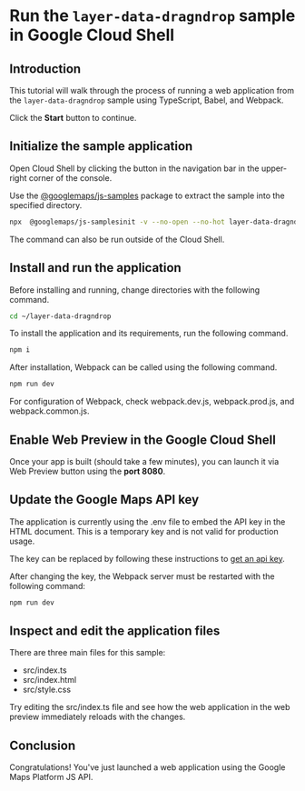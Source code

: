 # Run the `layer-data-dragndrop` sample in Google Cloud Shell

<walkthrough-tutorial-duration duration="10"/>

## Introduction

This tutorial will walk through the process of running a web application from
the `layer-data-dragndrop` sample using TypeScript, Babel, and Webpack.

Click the **Start** button to continue.

## Initialize the sample application

Open Cloud Shell by clicking the
<walkthrough-cloud-shell-icon></walkthrough-cloud-shell-icon> button in the
navigation bar in the upper-right corner of the console.

Use the [@googlemaps/js-samples](https://www.npmjs.com/package/@googlemaps/js-samples) package to 
extract the sample into the specified directory.

```bash
npx  @googlemaps/js-samplesinit -v --no-open --no-hot layer-data-dragndrop ~/layer-data-dragndrop
```

The command can also be run outside of the Cloud Shell.

## Install and run the application

Before installing and running, change directories with the following command.

```bash
cd ~/layer-data-dragndrop
```

To install the application and its requirements, run the following command.

```bash
npm i
```

After installation, Webpack can be called using the following command.

```bash
npm run dev
```

For configuration of Webpack, check
<walkthrough-editor-open-file filePath="layer-data-dragndrop/webpack.dev.js">webpack.dev.js</walkthrough-editor-open-file>,
<walkthrough-editor-open-file filePath="layer-data-dragndrop/webpack.prod.js">webpack.prod.js</walkthrough-editor-open-file>,
and
<walkthrough-editor-open-file filePath="layer-data-dragndrop/webpack.common.js">webpack.common.js</walkthrough-editor-open-file>.

## Enable Web Preview in the Google Cloud Shell

Once your app is built (should take a few minutes), you can launch it via
<walkthrough-spotlight-pointer target="cloudshell" spotlightId="devshell-web-preview-button">Web
Preview button</walkthrough-spotlight-pointer> using the **port 8080**.

## Update the Google Maps API key

The application is currently using the
<walkthrough-editor-open-file filePath="layer-data-dragndrop/.env">.env</walkthrough-editor-open-file>
file to embed the API key in the HTML document. This is a temporary key and is
not valid for production usage.

The key can be replaced by following these instructions to
[get an api key](https://developers.google.com/maps/documentation/javascript/get-api-key).

After changing the key, the Webpack server must be restarted with the following
command:

```bash
npm run dev
```

## Inspect and edit the application files

There are three main files for this sample:

*   <walkthrough-editor-open-file filePath="layer-data-dragndrop/src/index.ts">src/index.ts</walkthrough-editor-open-file>
*   <walkthrough-editor-open-file filePath="layer-data-dragndrop/src/index.html">src/index.html</walkthrough-editor-open-file>
*   <walkthrough-editor-open-file filePath="layer-data-dragndrop/src/style.css">src/style.css</walkthrough-editor-open-file>

Try editing the <walkthrough-editor-open-file filePath="layer-data-dragndrop/src/index.ts">src/index.ts</walkthrough-editor-open-file> file and see how the web application in the web preview immediately reloads with the changes.

## Conclusion

<walkthrough-conclusion-trophy></walkthrough-conclusion-trophy>

Congratulations! You've just launched a web application using the Google Maps
Platform JS API.
